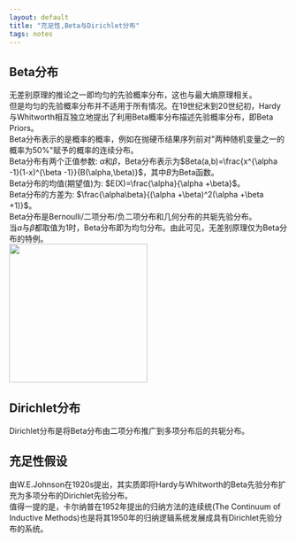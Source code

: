 ```yaml
---
layout: default
title: "充足性,Beta与Dirichlet分布"
tags: notes
---
```

<head>
    <script src="https://cdn.mathjax.org/mathjax/latest/MathJax.js?config=TeX-AMS-MML_HTMLorMML" type="text/javascript"></script>
    <script type="text/x-mathjax-config">
        MathJax.Hub.Config({
            tex2jax: {
            skipTags: ['script', 'noscript', 'style', 'textarea', 'pre'],
            inlineMath: [['$','$']]
            }
        });
    </script>
</head>

## Beta分布
无差别原理的推论之一即均匀的先验概率分布，这也与最大熵原理相关。  
但是均匀的先验概率分布并不适用于所有情况。在19世纪末到20世纪初，Hardy与Whitworth相互独立地提出了利用Beta概率分布描述先验概率分布，即Beta Priors。  
Beta分布表示的是概率的概率，例如在抛硬币结果序列前对"两种随机变量之一的概率为50%"赋予的概率的连续分布。  
Beta分布有两个正值参数: $\alpha$和$\beta$，Beta分布表示为$Beta(a,b)=\frac{x^{\alpha -1}(1-x)^{\beta -1}}{B(\alpha,\beta)}$，其中$B$为Beta函数。  
Beta分布的均值(期望值)为: $E(X)=\frac{\alpha}{\alpha +\beta}$。  
Beta分布的方差为: $\frac{\alpha\beta}{(\alpha +\beta)^2(\alpha +\beta +1)}$。  
Beta分布是Bernoulli/二项分布/负二项分布和几何分布的共轭先验分布。  
当$\alpha$与$\beta$都取值为1时，Beta分布即为均匀分布。由此可见，无差别原理仅为Beta分布的特例。  
<img src="https://pic4.zhimg.com/50/v2-c8a881146a1d2ee3423a38242d971022_hd.webp?source=1940ef5c" width="250" height="" alt=""/>  
  
## Dirichlet分布
Dirichlet分布是将Beta分布由二项分布推广到多项分布后的共轭分布。

## 充足性假设
由W.E.Johnson在1920s提出，其实质即将Hardy与Whitworth的Beta先验分布扩充为多项分布的Dirichlet先验分布。  
值得一提的是，卡尔纳普在1952年提出的归纳方法的连续统(The Continuum of Inductive Methods)也是将其1950年的归纳逻辑系统发展成具有Dirichlet先验分布的系统。  
